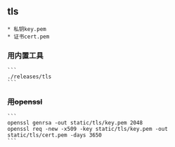 ## tls

    * 私钥key.pem
    * 证书cert.pem

### 用内置工具

    ```
    ./releases/tls
    ```

### ~~用openssl~~

    ```
    openssl genrsa -out static/tls/key.pem 2048
    openssl req -new -x509 -key static/tls/key.pem -out static/tls/cert.pem -days 3650
    ```